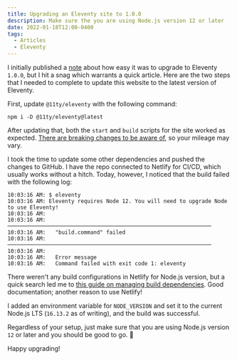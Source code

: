```yaml
---
title: Upgrading an Eleventy site to 1.0.0
description: Make sure the you are using Node.js version 12 or later
date: 2022-01-18T12:00-0400
tags:
  - Articles
  - Eleventy
---
```


I initially published a [note](/notes) about how easy it was to upgrade to
Eleventy `1.0.0`, but I hit a snag which warrants a quick article. Here are the
two steps that I needed to complete to update this website to the latest version
of Eleventy.

First, update `@11ty/eleventy` with the following command:

```shell
npm i -D @11ty/eleventy@latest
```

After updating that, both the `start` and `build` scripts for the site worked as
expected.
[There are breaking changes to be aware of](https://github.com/11ty/eleventy/releases/tag/v1.0.0),
so your mileage may vary.

I took the time to update some other dependencies and pushed the changes to
GitHub. I have the repo connected to Netlify for CI/CD, which usually works
without a hitch. Today, however, I noticed that the build failed with the
following log:

```
10:03:16 AM: $ eleventy
10:03:16 AM: Eleventy requires Node 12. You will need to upgrade Node to use Eleventy!
10:03:16 AM: ​
10:03:16 AM: ────────────────────────────────────────────────────────────────
10:03:16 AM:   "build.command" failed
10:03:16 AM: ────────────────────────────────────────────────────────────────
10:03:16 AM: ​
10:03:16 AM:   Error message
10:03:16 AM:   Command failed with exit code 1: eleventy
```

There weren't any build configurations in Netlify for Node.js version, but a
quick search led me to
[this guide on managing build dependencies](https://docs.netlify.com/configure-builds/manage-dependencies/#node-js-and-javascript).
Good documentation; another reason to use Netlify!

I added an environment variable for `NODE_VERSION` and set it to the current
Node.js LTS (`16.13.2` as of writing), and the build was successful.

Regardless of your setup, just make sure that you are using Node.js version `12`
or later and you should be good to go. <e-moji>🚀</e-moji>

Happy upgrading!
